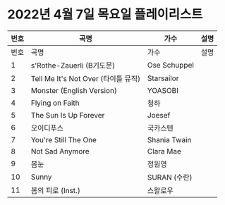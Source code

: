 # 2022년 4월 7일 목요일 플레이리스트

| 번호 | 곡명 | 가수 | 설명 |
|------|------|------|------|
| 번호 | 곡명 | 가수 | 설명 |
| 1 | s'Rothe-Zauerli (B기도문) | Ose Schuppel |  |
| 2 | Tell Me It's Not Over (타이틀 뮤직) | Starsailor |  |
| 3 | Monster (English Version) | YOASOBI |  |
| 4 | Flying on Faith | 청하 |  |
| 5 | The Sun Is Up Forever | Joesef |  |
| 6 | 오이디푸스 | 국카스텐 |  |
| 7 | You're Still The One | Shania Twain |  |
| 8 | Not Sad Anymore | Clara Mae |  |
| 9 | 봄눈 | 정원영 |  |
| 10 | Sunny | SURAN (수란) |  |
| 11 | 봄의 피로 (Inst.) | 스왈로우 |  |
